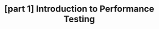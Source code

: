 ---
layout: post
title: \[part 1\] Introduction to Performance Testing
categories:
    - Development
excerpt_separator: "<!--more-->"
---